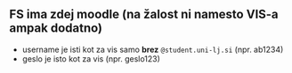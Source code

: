 
## FS ima zdej moodle (na žalost ni namesto VIS-a ampak dodatno)
- username je isti kot za vis samo **brez** `@student.uni-lj.si` (npr. ab1234)
- geslo je isto kot za vis (npr. geslo123)
